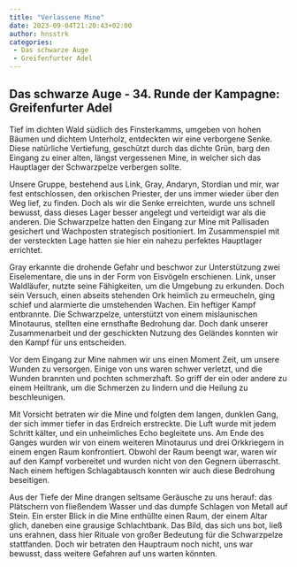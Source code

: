 ```yaml
---
title: "Verlassene Mine"
date: 2023-09-04T21:20:43+02:00
author: hnsstrk
categories:
 - Das schwarze Auge
 - Greifenfurter Adel
---
```


## Das schwarze Auge - 34. Runde der Kampagne: Greifenfurter Adel

Tief im dichten Wald südlich des Finsterkamms, umgeben von hohen Bäumen und dichtem Unterholz, entdeckten wir eine verborgene Senke. Diese natürliche Vertiefung, geschützt durch das dichte Grün, barg den Eingang zu einer alten, längst vergessenen Mine, in welcher sich das Hauptlager der Schwarzpelze verbergen sollte.

Unsere Gruppe, bestehend aus Link, Gray, Andaryn, Stordian und mir, war fest entschlossen, den orkischen Priester, der uns immer wieder über den Weg lief, zu finden. Doch als wir die Senke erreichten, wurde uns schnell bewusst, dass dieses Lager besser angelegt und verteidigt war als die anderen. Die Schwarzpelze hatten den Eingang zur Mine mit Pallisaden gesichert und Wachposten strategisch positioniert. Im Zusammenspiel mit der versteckten Lage hatten sie hier ein nahezu perfektes Hauptlager errichtet.

Gray erkannte die drohende Gefahr und beschwor zur Unterstützung zwei Eiselementare, die uns in der Form von Eisvögeln erschienen. Link, unser Waldläufer, nutzte seine Fähigkeiten, um die Umgebung zu erkunden. Doch sein Versuch, einen abseits stehenden Ork heimlich zu ermeucheln, ging schief und alarmierte die umstehenden Wachen. Ein heftiger Kampf entbrannte. Die Schwarzpelze, unterstützt von einem mislaunischen Minotaurus, stellten eine ernsthafte Bedrohung dar. Doch dank unserer Zusammenarbeit und der geschickten Nutzung des Geländes konnten wir den Kampf für uns entscheiden.

Vor dem Eingang zur Mine nahmen wir uns einen Moment Zeit, um unsere Wunden zu versorgen. Einige von uns waren schwer verletzt, und die Wunden brannten und pochten schmerzhaft. So griff der ein oder andere zu einem Heiltrank, um die Schmerzen zu lindern und die Heilung zu beschleunigen.

Mit Vorsicht betraten wir die Mine und folgten dem langen, dunklen Gang, der sich immer tiefer in das Erdreich erstreckte. Die Luft wurde mit jedem Schritt kälter, und ein unheimliches Echo begleitete uns. Am Ende des Ganges wurden wir von einem weiteren Minotaurus und drei Orkkriegern in einem engen Raum konfrontiert. Obwohl der Raum beengt war, waren wir auf den Kampf vorbereitet und wurden nicht von den Gegnern überrascht. Nach einem heftigen Schlagabtausch konnten wir auch diese Bedrohung beseitigen.

Aus der Tiefe der Mine drangen seltsame Geräusche zu uns herauf: das Plätschern von fließendem Wasser und das dumpfe Schlagen von Metall auf Stein. Ein erster Blick in die Mine enthüllte einen Raum, der einem Altar glich, daneben eine grausige Schlachtbank. Das Bild, das sich uns bot, ließ uns erahnen, dass hier Rituale von großer Bedeutung für die Schwarzpelze stattfanden. Doch wir betraten den Hauptraum noch nicht, uns war bewusst, dass weitere Gefahren auf uns warten könnten.
